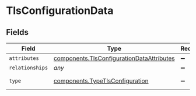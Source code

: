 # TlsConfigurationData


## Fields

| Field                                                                                                         | Type                                                                                                          | Required                                                                                                      | Description                                                                                                   |
| ------------------------------------------------------------------------------------------------------------- | ------------------------------------------------------------------------------------------------------------- | ------------------------------------------------------------------------------------------------------------- | ------------------------------------------------------------------------------------------------------------- |
| `attributes`                                                                                                  | [components.TlsConfigurationDataAttributes](../../../sdk/models/components/tlsconfigurationdataattributes.md) | :heavy_minus_sign:                                                                                            | N/A                                                                                                           |
| `relationships`                                                                                               | *any*                                                                                                         | :heavy_minus_sign:                                                                                            | N/A                                                                                                           |
| `type`                                                                                                        | [components.TypeTlsConfiguration](../../../sdk/models/components/typetlsconfiguration.md)                     | :heavy_minus_sign:                                                                                            | Resource type                                                                                                 |